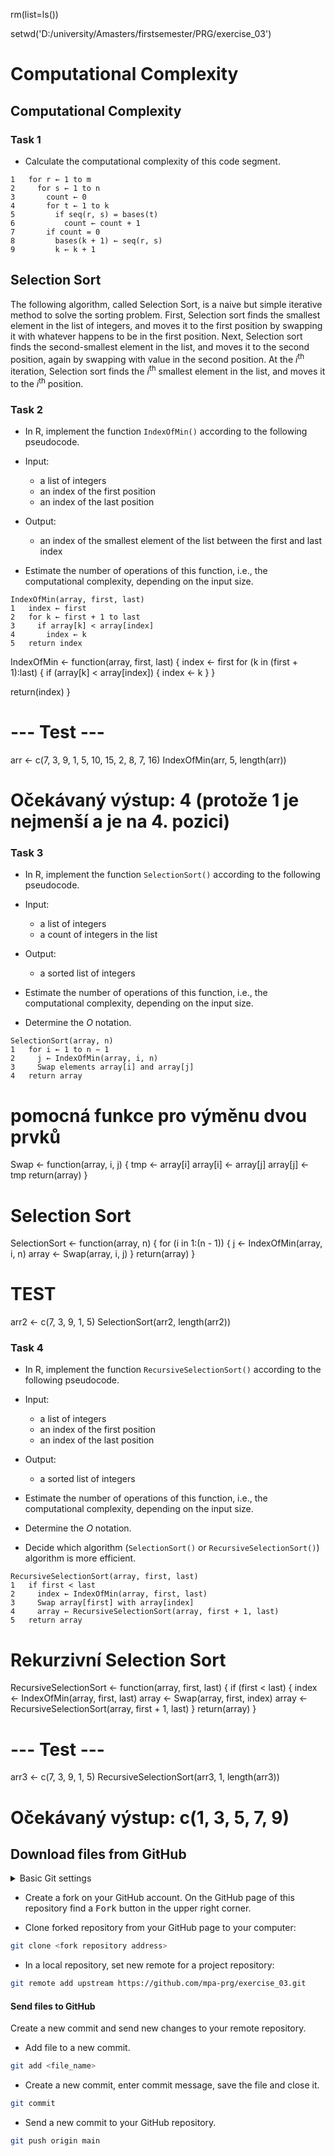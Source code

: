 rm(list=ls())

setwd('D:/university/Amasters/firstsemester/PRG/exercise_03')

# Computational Complexity

## Computational Complexity
### Task 1
* Calculate the computational complexity of this code segment.

```
1   for r ← 1 to m
2     for s ← 1 to n
3       count ← 0
4       for t ← 1 to k
5         if seq(r, s) = bases(t)
6           count ← count + 1
7       if count = 0
8         bases(k + 1) ← seq(r, s)
9         k ← k + 1
```

## Selection Sort
The following algorithm, called Selection Sort, is a naive but simple iterative 
method to solve the sorting problem. First, Selection sort finds the
smallest element in the list of integers, and moves it to the first position by swapping it with
whatever happens to be in the first position. Next, Selection sort
finds the second-smallest element in the list, and moves it to the second position,
again by swapping with value in the second position. At the *i*<sup>th</sup> iteration, Selection sort finds the *i*<sup>th</sup>
smallest element in the list, and moves it to the *i*<sup>th</sup> position.

### Task 2
* In R, implement the function `IndexOfMin()` according to the following pseudocode.

* Input:
    * a list of integers
    * an index of the first position
    * an index of the last position

* Output:
    * an index of the smallest element of the list between the first and last index

* Estimate the number of operations of this function, i.e., the computational complexity, depending on the input size. 

```
IndexOfMin(array, first, last)
1   index ← first
2   for k ← first + 1 to last
3     if array[k] < array[index]
4       index ← k
5   return index
```
IndexOfMin <- function(array, first, last) {
  index <- first
  for (k in (first + 1):last) {
    if (array[k] < array[index]) {
      index <- k
    }
  }
  
  return(index)
}

# --- Test ---
arr <- c(7, 3, 9, 1, 5, 10, 15, 2, 8, 7, 16)
IndexOfMin(arr, 5, length(arr))
# Očekávaný výstup: 4 (protože 1 je nejmenší a je na 4. pozici)



### Task 3 
* In R, implement the function `SelectionSort()` according to the following pseudocode.

* Input:
    * a list of integers
    * a count of integers in the list

* Output:
    * a sorted list of integers

* Estimate the number of operations of this function, i.e., the computational complexity, depending on the input size.
* Determine the *O* notation.

```
SelectionSort(array, n)
1   for i ← 1 to n − 1
2     j ← IndexOfMin(array, i, n)
3     Swap elements array[i] and array[j]
4   return array

```

# pomocná funkce pro výměnu dvou prvků
Swap <- function(array, i, j) {
  tmp <- array[i]
  array[i] <- array[j]
  array[j] <- tmp
  return(array)
}

# Selection Sort
SelectionSort <- function(array, n) {
  for (i in 1:(n - 1)) {
    j <- IndexOfMin(array, i, n)
    array <- Swap(array, i, j)
  }
  return(array)
}

# TEST
arr2 <- c(7, 3, 9, 1, 5)
SelectionSort(arr2, length(arr2))


### Task 4
* In R, implement the function `RecursiveSelectionSort()` according to the following pseudocode.

* Input:
    * a list of integers
    * an index of the first position
    * an index of the last position

* Output:
    * a sorted list of integers

* Estimate the number of operations of this function, i.e., the computational complexity, depending on the input size.
* Determine the *O* notation.
* Decide which algorithm (`SelectionSort()` or `RecursiveSelectionSort()`) algorithm is more efficient.

```
RecursiveSelectionSort(array, first, last)
1   if first < last
2     index ← IndexOfMin(array, first, last)
3     Swap array[first] with array[index]
4     array ← RecursiveSelectionSort(array, first + 1, last)
5   return array
```

# Rekurzivní Selection Sort
RecursiveSelectionSort <- function(array, first, last) {
  if (first < last) {
    index <- IndexOfMin(array, first, last)
    array <- Swap(array, first, index)
    array <- RecursiveSelectionSort(array, first + 1, last)
  }
  return(array)
}

# --- Test ---
arr3 <- c(7, 3, 9, 1, 5)
RecursiveSelectionSort(arr3, 1, length(arr3))
# Očekávaný výstup: c(1, 3, 5, 7, 9)

## Download files from GitHub
<details>
<summary>Basic Git settings</summary>

>* Configure the Git editor
>    ```bash
>    git config --global core.editor notepad
>    ```
>* Configure your name and email address
>    ```bash
>    git config --global user.name "Zuzana Nova"
>    git config --global user.email z.nova@vut.cz
>    ```
>* Check current settings
>    ```bash
>    git config --global --list
>    ```
>
</details>

* Create a fork on your GitHub account. 
  On the GitHub page of this repository find a <kbd>Fork</kbd> button in the upper right corner.
  
* Clone forked repository from your GitHub page to your computer:
```bash
git clone <fork repository address>
```
* In a local repository, set new remote for a project repository:
```bash
git remote add upstream https://github.com/mpa-prg/exercise_03.git
```

#### Send files to GitHub
Create a new commit and send new changes to your remote repository.
* Add file to a new commit.
```bash
git add <file_name>
```
* Create a new commit, enter commit message, save the file and close it.
```bash
git commit
```
* Send a new commit to your GitHub repository.
```bash
git push origin main
```
